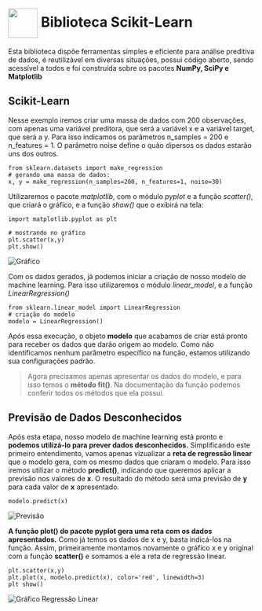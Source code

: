 <h1>
     <img align="center" width="60px" src="https://hermes.dio.me/courses/badge/dabc8205-4a91-473c-acbd-b310d8db3df2.png">
    <span>Biblioteca <strong>Scikit-Learn</strong></span>
</h1>

Esta biblioteca dispõe ferramentas simples e eficiente para análise preditiva de dados, é reutilizável em diversas situações, possui código aberto, sendo acessível a todos e foi construída sobre os pacotes **NumPy, SciPy e Matplotlib**

## Scikit-Learn
Nesse exemplo iremos criar uma massa de dados com 200 observações, com apenas uma variável preditora, que será a variável x e a variável target, que será a y. Para isso indicamos os parâmetros n_samples = 200 e n_features = 1. O parâmetro noise define o quão dipersos os dados estarão uns dos outros. 

```
from sklearn.datasets import make_regression
# gerando uma massa de dados:
x, y = make_regression(n_samples=200, n_features=1, noise=30)
```
Utilizaremos o pacote *matplotlib*, com o módulo *pyplot* e a função *scatter()*, que criará o gráfico, e a função *show()* que o exibirá na tela: 

```
import matplotlib.pyplot as plt

# mostrando no gráfico
plt.scatter(x,y)
plt.show()
```
![Gráfico](https://github.com/user-attachments/assets/9506ba14-a377-4e58-a05f-97932d21845b)

Com os dados gerados, já podemos iniciar a criação de nosso modelo de machine learning. Para isso utilizaremos o módulo *linear_model*, e a função *LinearRegression()*

```
from sklearn.linear_model import LinearRegression
# criação do modelo
modelo = LinearRegression()
```

Após essa execução, o objeto **modelo** que acabamos de criar está pronto para receber os dados que darão origem ao modelo. Como não identificamos nenhum parâmetro específico na função, estamos utilizando sua configurações padrão.

> Agora precisamos apenas apresentar os dados do modelo, e para isso temos o **método fit()**. Na documentação da função podemos conferir todos os métodos que ela possui. 

## Previsão de Dados Desconhecidos
Após esta etapa, nosso modelo de machine learning está pronto e **podemos utilizá-lo para prever dados desconhecidos.** Simplificando este primeiro entendimento, vamos apenas vizualizar a **reta de regressão linear** que o modelo gera, com os mesmo dados que criaram o modelo. Para isso iremos utilizar o método **predict()**, indicando que queremos aplicar a previsão nos valores de **x**. O resultado do método será uma previsão de **y** para cada valor de **x** apresentado.

```
modelo.predict(x)
```

![Previsão](https://github.com/user-attachments/assets/4ae8b4c0-4e4c-4a3f-8c55-4b3f6cc831cc)

**A função plot() do pacote pyplot gera uma reta com os dados apresentados.** Como já temos os dados de x e y, basta indicá-los na função. Assim, primeiramente montamos novamente o gráfico x e y
 original com a função **scatter()** e somamos a ele a reta de regressão linear. 

 ```
plt.scatter(x,y)
plt.plot(x, modelo.predict(x), color='red', linewidth=3)
plt show()
```

![Gráfico Regressão Linear](https://github.com/user-attachments/assets/238689a2-05b9-465c-9f1a-2e25a6961bd2)
